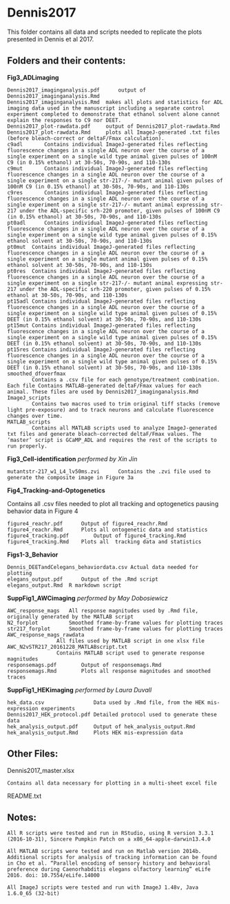# Dennis2017
This folder contains all data and scripts needed to replicate the plots presented in Dennis et al 2017. 


## Folders and their contents:

**Fig3_ADLimaging**

	Dennis2017_imaginganalysis.pdf		output of Dennis2017_imaginganalysis.Rmd
	Dennis2017_imaginganalysis.Rmd	makes all plots and statistics for ADL imaging data used in the manuscript including a separate control experiment completed to demonstrate that ethanol solvent alone cannot explain the responses to C9 nor DEET.
	Dennis2017_plot-rawdata.pdf		output of Dennis2017_plot-rawdata.Rmd
	Dennis2017_plot-rawdata.Rmd		plots all ImageJ-generated .txt files (before bleach-correct or deltaF/Fmax calculation). 
	c9adl		Contains individual ImageJ-generated files reflecting fluorescence changes in a single ADL neuron over the course of a single experiment on a single wild type animal given pulses of 100nM C9 (in 0.15% ethanol) at 30-50s, 70-90s, and 110-130s
	c9mut		Contains individual ImageJ-generated files reflecting fluorescence changes in a single ADL neuron over the course of a single experiment on a single str-217-/- mutant animal given pulses of 100nM C9 (in 0.15% ethanol) at 30-50s, 70-90s, and 110-130s
	c9res		Contains individual ImageJ-generated files reflecting fluorescence changes in a single ADL neuron over the course of a single experiment on a single str-217-/- mutant animal expressing str-217 under the ADL-specific srh-220 promoter, given pulses of 100nM C9 (in 0.15% ethanol) at 30-50s, 70-90s, and 110-130s
	pt0adl		Contains individual ImageJ-generated files reflecting fluorescence changes in a single ADL neuron over the course of a single experiment on a single wild type animal given pulses of 0.15% ethanol solvent at 30-50s, 70-90s, and 110-130s
	pt0mut	Contains individual ImageJ-generated files reflecting fluorescence changes in a single ADL neuron over the course of a single experiment on a single mutant animal given pulses of 0.15% ethanol solvent at 30-50s, 70-90s, and 110-130s
	pt0res	Contains individual ImageJ-generated files reflecting fluorescence changes in a single ADL neuron over the course of a single experiment on a single str-217-/- mutant animal expressing str-217 under the ADL-specific srh-220 promoter, given pulses of 0.15% ethanol at 30-50s, 70-90s, and 110-130s
	pt15adl	Contains individual ImageJ-generated files reflecting fluorescence changes in a single ADL neuron over the course of a single experiment on a single wild type animal given pulses of 0.15% DEET (in 0.15% ethanol solvent) at 30-50s, 70-90s, and 110-130s
	pt15mut	Contains individual ImageJ-generated files reflecting fluorescence changes in a single ADL neuron over the course of a single experiment on a single wild type animal given pulses of 0.15% DEET (in 0.15% ethanol solvent) at 30-50s, 70-90s, and 110-130s
	pt15res	Contains individual ImageJ-generated files reflecting fluorescence changes in a single ADL neuron over the course of a single experiment on a single wild type animal given pulses of 0.15% DEET (in 0.15% ethanol solvent) at 30-50s, 70-90s, and 110-130s
	smoothed_dfoverfmax	
			Contains a .csv file for each genotype/treatment combination. Each file Contains MATLAB-generated deltaF/Fmax values for each animal. These files are used by Dennis2017_imaginganalysis.Rmd
	ImageJ_scripts	
			Contains two macros used to trim original tiff stacks (remove light pre-exposure) and to track neurons and calculate fluorescence changes over time.
	MATLAB_scripts	
			Contains all MATLAB scripts used to analyze ImageJ-generated txt files and generate bleach-corrected deltaF/Fmax values. The ‘master’ script is GCaMP_ADL and requires the rest of the scripts to run properly.
	
	
**Fig3_Cell-identification**	_performed by Xin Jin_

	mutantstr-217_w1_L4_lv50ms.zvi		Contains the .zvi file used to generate the composite image in Figure 3a
	
**Fig4_Tracking-and-Optogenetics**

Contains all .csv files needed to plot all tracking and optogenetics pausing behavior data in Figure 4

	figure4_reachr.pdf		Output of figure4_reachr.Rmd
	figure4_reachr.Rmd		Plots all ontogenetic data and statistics
	figure4_tracking.pdf		Output of figure4_tracking.Rmd
	figure4_tracking.Rmd	Plots all  tracking data and statistics
	
**Figs1-3_Behavior**

	Dennis_DEETandCelegans_behaviordata.csv	Actual data needed for plotting
	elegans_output.pdf		Output of the .Rmd script	
	elegans_output.Rmd	R markdown script

**SuppFig1_AWCimaging**	_performed by May Dobosiewicz_

	AWC_response_mags	All response magnitudes used by .Rmd file, originally generated by the MATLAB script
	N2_forplot			Smoothed frame-by-frame values for plotting traces
	str217_forplot		Smoothed frame-by-frame values for plotting traces
	AWC_response_mags_rawdata	
					All files used by MATLAB script in one xlsx file
	AWC_N2vSTR217_20161228_MATLABscript.txt	
					Contains MATLAB script used to generate response magnitudes
	responsemags.pdf		Output of responsemags.Rmd	
	responsemags.Rmd		Plots all response magnitudes and smoothed traces

**SuppFig1_HEKimaging**	_performed by Laura Duvall_

	hek_data.csv				Data used by .Rmd file, from the HEK mis-expression experiments
	Dennis2017_HEK_protocol.pdf	Detailed protocol used to generate these data
	hek_analysis_output.pdf		Output of hek_analysis_output.Rmd
	hek_analysis_output.Rmd		Plots HEK mis-expression data

## Other Files:

Dennis2017_master.xlsx

	Contains all data necessary for plotting in a multi-sheet excel file
	
README.txt



## Notes: 

	All R scripts were tested and run in RStudio, using R version 3.3.1 (2016-10-31), Sincere Pumpkin Patch on a x86_64-apple-darwin13.4.0

	All MATLAB scripts were tested and run on Matlab version 2014b. Additional scripts for analysis of tracking information can be found in Cho et al. “Parallel encoding of sensory history and behavioral preference during Caenorhabditis elegans olfactory learning” eLife 2016. doi: 10.7554/eLife.14000

	All ImageJ scripts were tested and run with ImageJ 1.48v, Java 1.6.0_65 (32-bit)
